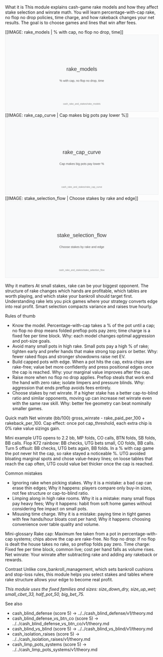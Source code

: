 What it is
This module explains cash-game rake models and how they affect stake selection and winrate math. You will learn percentage-with-cap rake, no flop no drop policies, time charge, and how rakeback changes your net results. The goal is to choose games and lines that win after fees.

[[IMAGE: rake_models | % with cap, no flop no drop, time]]
![% with cap, no flop no drop, time](images/rake_models.svg)
[[IMAGE: rake_cap_curve | Cap makes big pots pay lower %]]
![Cap makes big pots pay lower %](images/rake_cap_curve.svg)
[[IMAGE: stake_selection_flow | Choose stakes by rake and edge]]
![Choose stakes by rake and edge](images/stake_selection_flow.svg)

Why it matters
At small stakes, rake can be your biggest opponent. The structure of rake changes which hands are profitable, which tables are worth playing, and which stake your bankroll should target first. Understanding rake lets you pick games where your strategy converts edge into real profit. Smart selection compacts variance and raises true hourly.

Rules of thumb
- Know the model. Percentage-with-cap takes a % of the pot until a cap; no flop no drop means folded preflop pots pay zero; time charge is a fixed fee per time block. Why: each model changes optimal aggression and pot-size goals.
- Avoid many small pots in high rake. Small pots pay a high % of rake; tighten early and prefer hands that make strong top pairs or better. Why: fewer raked flops and stronger showdowns raise net EV.
- Build capped pots with edge. When a pot hits the cap, extra chips are rake-free; value bet more confidently and press positional edges once the cap is reached. Why: your marginal value improves after the cap.
- Raise more when no flop no drop applies. Preflop steals that work end the hand with zero rake; isolate limpers and pressure blinds. Why: aggression that ends preflop avoids fees entirely.
- Choose stakes by net winrate. If a higher stake has a better cap-to-blind ratio and similar opponents, moving up can increase net winrate even with the same raw skill. Why: better fee geometry can beat nominally smaller games.

Quick math
Net winrate (bb/100) gross_winrate - rake_paid_per_100 + rakeback_per_100.
Cap effect: once pot cap_threshold, each extra chip is 0% rake value sizings gain.

Mini example
UTG opens to 2.2 bb, MP folds, CO calls, BTN folds, SB folds, BB calls.
Flop K72 rainbow: BB checks, UTG bets small, CO folds, BB calls.
Turn 5 offsuit: BB checks, UTG bets again, BB folds.
In a % with cap game the pot never hit the cap, so rake stayed a noticeable %. UTG avoided bloating marginal spots and chose value-heavy lines; on loose tables that reach the cap often, UTG could value bet thicker once the cap is reached.

Common mistakes
- Ignoring rake when picking stakes. Why it is a mistake: a bad cap can erase thin edges; Why it happens: players compare only buy-in sizes, not fee structure or cap-to-blind ratio.
- Limping along in high rake rooms. Why it is a mistake: many small flops pay heavy fees; Why it happens: habit from soft home games without considering fee impact on small pots.
- Misusing time charge. Why it is a mistake: paying time in tight games with few hands/hour bloats cost per hand; Why it happens: choosing convenience over table quality and volume.

Mini-glossary
Rake cap: Maximum fee taken from a pot in percentage-with-cap systems; chips above the cap are rake-free.
No flop no drop: If no flop is dealt the house takes no rake, so preflop folds pay zero.
Time charge: Fixed fee per time block, common live; cost per hand falls as volume rises.
Net winrate: Your winrate after subtracting rake and adding any rakeback or rewards.

Contrast
Unlike core_bankroll_management, which sets bankroll cushions and stop-loss rules, this module helps you select stakes and tables where rake structure allows your edge to become real profit.

_This module uses the fixed families and sizes: size_down_dry, size_up_wet; small_cbet_33, half_pot_50, big_bet_75._

See also
- cash_blind_defense (score 5) -> ../../cash_blind_defense/v1/theory.md
- cash_blind_defense_vs_btn_co (score 5) -> ../../cash_blind_defense_vs_btn_co/v1/theory.md
- cash_blind_vs_blind (score 5) -> ../../cash_blind_vs_blind/v1/theory.md
- cash_isolation_raises (score 5) -> ../../cash_isolation_raises/v1/theory.md
- cash_limp_pots_systems (score 5) -> ../../cash_limp_pots_systems/v1/theory.md